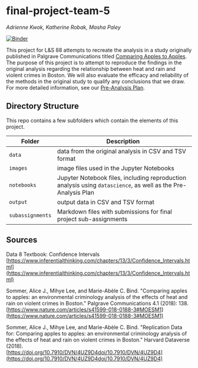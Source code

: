 # final-project-team-5
_Adrienne Kwok, Katherine Robak, Masha Paley_

[![Binder](https://mybinder.org/badge_logo.svg)](https://mybinder.org/v2/gh/ls88-openscienceconnector/final-project-team-5/master)

This project for L&S 88 attempts to recreate the analysis in a study originally published in Palgrave Communications titled [Comparing Apples to Apples](https://www.nature.com/articles/s41599-018-0188-3#Tab1). The purpose of this project is to attempt to reproduce the findings in the original analysis regarding the relationship between heat and rain and violent crimes in Boston. We will also evaluate the efficacy and reliability of the methods in the original study to qualify any conclusions that we draw. For more detailed information, see our [Pre-Analysis Plan](notebooks/pre-analysis-plan.ipynb).

## Directory Structure

This repo contains a few subfolders which contain the elements of this project.

| Folder | Description |
|-----|-----|
| `data`  | data from the original analysis in CSV and TSV format  |
| `images`  | image files used in the Jupyter Notebooks  |
| `notebooks`  | Jupyter Notebook files, including reproduction analysis using `datascience`, as well as the Pre-Analysis Plan  |
| `output`  | output data in CSV and TSV format  |
| `subassignments`  | Markdown files with submissions for final project sub-assignments  |


## Sources

Data 8 Textbook: Confidence Intervals  <br/>
[https://www.inferentialthinking.com/chapters/13/3/Confidence_Intervals.html](https://www.inferentialthinking.com/chapters/13/3/Confidence_Intervals.html)

Sommer, Alice J., Mihye Lee, and Marie-Abèle C. Bind. "Comparing apples to apples: an environmental criminology analysis of the effects of heat and rain on violent crimes in Boston." Palgrave Communications 4.1 (2018): 138. [https://www.nature.com/articles/s41599-018-0188-3#MOESM1](https://www.nature.com/articles/s41599-018-0188-3#MOESM1)

Sommer, Alice J., Mihye Lee, and Marie-Abèle C. Bind. "Replication Data for: Comparing apples to apples: an environmental criminology analysis of the effects of heat and rain on violent crimes in Boston." Harvard Dataverse (2018). <br/> [https://doi.org/10.7910/DVN/4UZ9D4doi/10.7910/DVN/4UZ9D4](https://doi.org/10.7910/DVN/4UZ9D4doi/10.7910/DVN/4UZ9D4)
